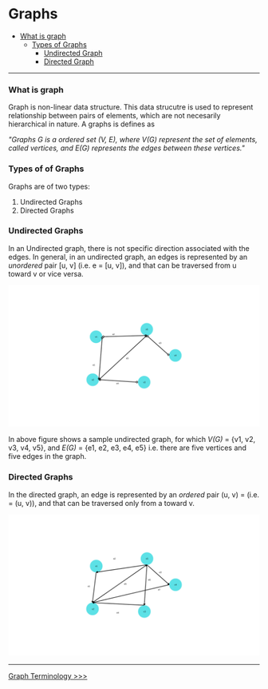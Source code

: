 # Graphs


- [What is graph](#what-is-graph)
    - [Types of Graphs](#types-of-of-graphs)
        - [Undirected Graph](#undirected-graphs)
        - [Directed Graph](#directed-graphs)

----------

### What is graph

Graph is non-linear data structure. This data strucutre is used to represent relationship between pairs of elements, which are not necesarily hierarchical in nature. A graphs is defines as 

*"Graphs G is a ordered set (V, E), where V(G) represent the set of elements, called vertices, and E(G) represents the edges between these vertices."*

### Types of of Graphs

Graphs are of two types:

1. Undirected Graphs
2. Directed Graphs

### Undirected Graphs



In an Undirected graph, there is not specific direction associated with the edges. In general, in an undirected graph, an edges is represented by an *unordered* pair [u, v] (i.e. e = [u, v]), and that can be traversed from u toward v or vice versa.

![Undirected Graphs 1](../../assets/undirected-graph-1.png)


In above figure shows a sample undirected  graph, for which *V(G)* = {v1, v2, v3, v4, v5}, and *E(G)* = {e1, e2, e3, e4, e5} i.e. there are five vertices and five edges in the graph.


### Directed Graphs

In the directed graph, an edge is represented by an *ordered* pair (u, v) = (i.e. = (u, v)), and that can be traversed only from a toward v.

![Directed Graph 1](../../assets/directed-graph-1.png)

----------


[Graph Terminology >>>](101-graph-terminology.md)